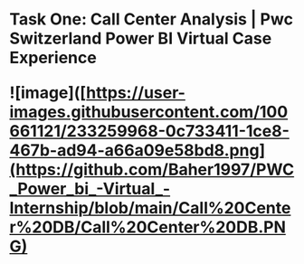 <H1> Task One: Call Center Analysis | Pwc Switzerland Power BI Virtual Case Experience 
  
![image]([https://user-images.githubusercontent.com/100661121/233259968-0c733411-1ce8-467b-ad94-a66a09e58bd8.png](https://github.com/Baher1997/PWC_Power_bi_-Virtual_-Internship/blob/main/Call%20Center%20DB/Call%20Center%20DB.PNG)
